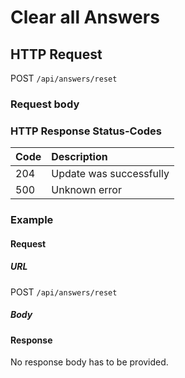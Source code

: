 # Clear all Answers

## HTTP Request

POST `/api/answers/reset`

### Request body

### HTTP Response Status-Codes

| Code   | Description |
|:-------|:------------|
|204     |Update was successfully|
|500     |Unknown error|

### Example

#### Request

##### URL
POST `/api/answers/reset`

##### Body

#### Response

No response body has to be provided.
